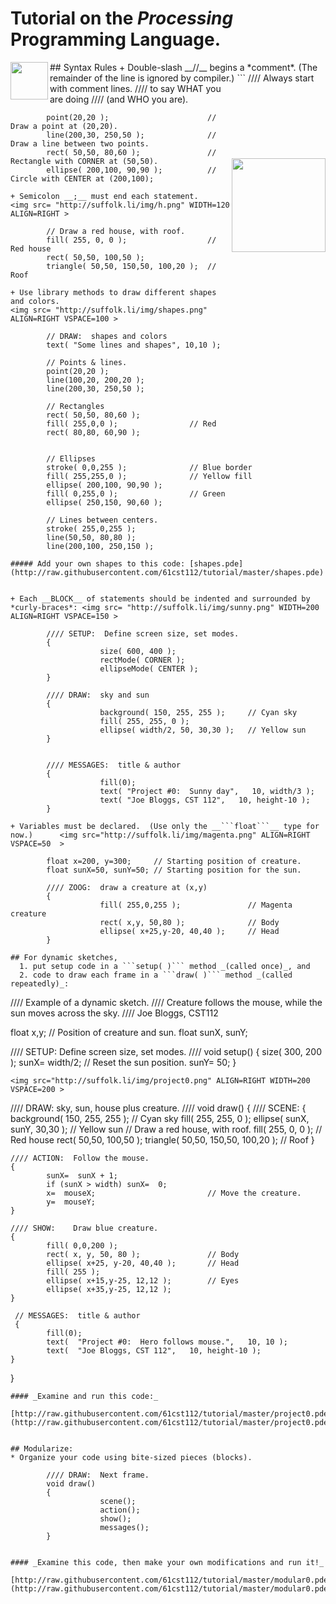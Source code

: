 # Tutorial on the _Processing_ Programming Language.
<img src="http://suffolk.li//cst112/61cst112/students/img/p.jpg" width=60 align=LEFT >
## Syntax Rules
+ Double-slash __//__ begins a *comment*.    
(The remainder of the line is ignored by compiler.) <img src= "http://suffolk.li/img/s0.png" WIDTH=150 ALIGN=RIGHT VSPACE=120 >
```
            //// Always start with comment lines.
            ////   to say WHAT you are doing 
            ////   (and WHO you are).
            
            point(20,20 );                      // Draw a point at (20,20).
            line(200,30, 250,50 );              // Draw a line between two points.
            rect( 50,50, 80,60 );               // Rectangle with CORNER at (50,50).
            ellipse( 200,100, 90,90 );          // Circle with CENTER at (200,100);

```
+ Semicolon __;__ must end each statement.  
<img src= "http://suffolk.li/img/h.png" WIDTH=120 ALIGN=RIGHT >
```
            // Draw a red house, with roof.
            fill( 255, 0, 0 );                  // Red house 
            rect( 50,50, 100,50 );
            triangle( 50,50, 150,50, 100,20 );  // Roof
```               
+ Use library methods to draw different shapes and colors.
<img src= "http://suffolk.li/img/shapes.png" ALIGN=RIGHT VSPACE=100 >
```
            // DRAW:  shapes and colors
            text( "Some lines and shapes", 10,10 );

            // Points & lines.
            point(20,20 );
            line(100,20, 200,20 );
            line(200,30, 250,50 );

            // Rectangles
            rect( 50,50, 80,60 );
            fill( 255,0,0 );                // Red
            rect( 80,80, 60,90 );


            // Ellipses
            stroke( 0,0,255 );              // Blue border
            fill( 255,255,0 );              // Yellow fill
            ellipse( 200,100, 90,90 );
            fill( 0,255,0 );                // Green
            ellipse( 250,150, 90,60 );

            // Lines between centers.
            stroke( 255,0,255 );
            line(50,50, 80,80 );
            line(200,100, 250,150 );

```
##### Add your own shapes to this code: [shapes.pde](http://raw.githubusercontent.com/61cst112/tutorial/master/shapes.pde)


+ Each __BLOCK__ of statements should be indented and surrounded by *curly-braces*: <img src= "http://suffolk.li/img/sunny.png" WIDTH=200 ALIGN=RIGHT VSPACE=150 >
```
            //// SETUP:  Define screen size, set modes.
            {
                        size( 600, 400 );
                        rectMode( CORNER );
                        ellipseMode( CENTER );
            }

            //// DRAW:  sky and sun
            {
                        background( 150, 255, 255 );     // Cyan sky
                        fill( 255, 255, 0 );
                        ellipse( width/2, 50, 30,30 );   // Yellow sun
            }
            
                        
            //// MESSAGES:  title & author
            {
                        fill(0);
                        text( "Project #0:  Sunny day",   10, width/3 );
                        text( "Joe Bloggs, CST 112",   10, height-10 );
            }
```
+ Variables must be declared.  (Use only the __```float```__ type for now.)      <img src="http://suffolk.li/img/magenta.png" ALIGN=RIGHT VSPACE=50  >
```
            float x=200, y=300;     // Starting position of creature.
            float sunX=50, sunY=50; // Starting position for the sun.
            
            //// ZOOG:  draw a creature at (x,y)
            {
                        fill( 255,0,255 );               // Magenta creature
                        rect( x,y, 50,80 );              // Body
                        ellipse( x+25,y-20, 40,40 );     // Head
            }
```      
## For dynamic sketches,
  1. put setup code in a ```setup( )``` method _(called once)_, and
  2. code to draw each frame in a ```draw( )``` method _(called repeatedly)_:
```
//// Example of a dynamic sketch.
//// Creature follows the mouse, while the sun moves across the sky.
//// Joe Bloggs, CST112

float x,y;                          // Position of creature and sun.
float sunX, sunY;

//// SETUP:  Define screen size, set modes. ////
void setup()
{
            size( 300, 200 );
            sunX=  width/2;                  // Reset the sun position.
            sunY=  50;
}
```
<img src="http://suffolk.li/img/project0.png" ALIGN=RIGHT WIDTH=200 VSPACE=200 >
```
//// DRAW:  sky, sun, house plus creature. ////
void draw()
{
    //// SCENE:
    {
            background( 150, 255, 255 );        // Cyan sky
            fill( 255, 255, 0 );
            ellipse( sunX, sunY, 30,30 );       // Yellow sun
             // Draw a red house, with roof.
            fill( 255, 0, 0 );                  // Red house 
            rect( 50,50, 100,50 );
            triangle( 50,50, 150,50, 100,20 );  // Roof
    }

    //// ACTION:  Follow the mouse.
    {
            sunX=  sunX + 1;
            if (sunX > width) sunX=  0;
            x=  mouseX;                         // Move the creature.
            y=  mouseY;
    }

    //// SHOW:    Draw blue creature.
    {
            fill( 0,0,200 );
            rect( x, y, 50, 80 );               // Body
            ellipse( x+25, y-20, 40,40 );       // Head
            fill( 255 );
            ellipse( x+15,y-25, 12,12 );        // Eyes
            ellipse( x+35,y-25, 12,12 );
    }

     // MESSAGES:  title & author
     {
            fill(0);
            text(  "Project #0:  Hero follows mouse.",   10, 10 );
            text(  "Joe Bloggs, CST 112",   10, height-10 );
    }
}
```
#### _Examine and run this code:_
  [http://raw.githubusercontent.com/61cst112/tutorial/master/project0.pde](http://raw.githubusercontent.com/61cst112/tutorial/master/project0.pde)  


## Modularize:  
* Organize your code using bite-sized pieces (blocks).
```
            //// DRAW:  Next frame.
            void draw()
            {
                        scene();
                        action();
                        show();
                        messages();
            }
```

#### _Examine this code, then make your own modifications and run it!_  
  [http://raw.githubusercontent.com/61cst112/tutorial/master/modular0.pde](http://raw.githubusercontent.com/61cst112/tutorial/master/modular0.pde)

